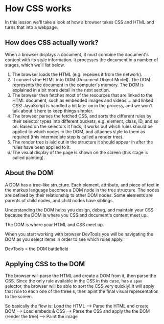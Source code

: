 # How CSS works #
In this lesson we'll take a look at how a browser takes CSS and HTML and turns that into a webpage.

## How does CSS actually work? ##
When a browser displays a document, it must combine the document's content with its style information. It processes the document in a number of stages, which we'll list below. 

1. The browser loads the HTML (e.g. receives it from the network).
2. It converts the HTML into DOM (Document Object Model). The DOM represents the document in the computer's memory. The DOM is explained in a bit more detail in the next section. 
3. The browser then fetches most of the resources that are linked to the HTML document, such as embedded images and videos ... and linked CSS! JavaScript is handled a bit later on in the process, and we won't talk about it here to keep things simpler.
4. The browser parses the fetched CSS, and sorts the different rules by their selector types into different buckets, e.g. element, class, ID, and so on. Based on the selectors it finds, it works out which rules should be applied to which nodes in the DOM, and attaches style to them as required (this intermediate step is called a render tree).
5. The render tree is laid out in the structure it should appear in after the rules have been applied to it.
6. The visual display of the page is shown on the screen (this stage is called painting).

## About the DOM ##
A DOM has a tree-like structure. Each element, attribute, and piece of text in the markup language becomes a DOM node in the tree structure. The nodes are defined by their relationship to other DOM nodes. Some elements are parents of child nodes, and child nodes have siblings. 

Understanding the DOM helps you design, debug, and maintain your CSS because the DOM is where you CSS and document's content meet up.

The DOM is where your HTML and CSS meet up.

When you start working with browser DevTools  you will be navigating the DOM as you select items in order to see which rules apply.

DevTools = the DOM battlefield

## Applying CSS to the DOM ##
The browser will parse the HTML and create a DOM from it, then parse the CSS. Since the only rule available in the CSS in this case, has a `span` selector, the browser will be able to sort the CSS very quickly! It will apply that rule to each one of the three <span>s, then apint the final visual representation to the screen.

So basically the flow is: 
Load the HTML --> Parse the HTML and create DOM --> Load embeds & CSS --> Parse the CSS and apply the the DOM (render the tree) --> Paint the image